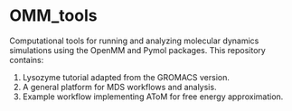 # OMM_tools

Computational tools for running and analyzing molecular dynamics simulations
using the OpenMM and Pymol packages. This repository contains:

1) Lysozyme tutorial adapted from the GROMACS version.
2) A general platform for MDS workflows and analysis.
3) Example workflow implementing AToM for free energy approximation.
